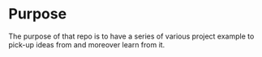 # Purpose

The purpose of that repo is to have a series of various project example to pick-up ideas from and moreover learn from it.